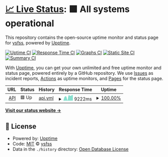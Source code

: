 # [📈 Live Status](https://uptime.ysfss.net): <!--live status--> **🟩 All systems operational**

This repository contains the open-source uptime monitor and status page for [ysfss](https://uptime.ysfss.net), powered by [Upptime](https://github.com/upptime/upptime).

[![Uptime CI](https://github.com/ysfsvm/uptime/workflows/Uptime%20CI/badge.svg)](https://github.com/ysfsvm/uptime/actions?query=workflow%3A%22Uptime+CI%22)
[![Response Time CI](https://github.com/ysfsvm/uptime/workflows/Response%20Time%20CI/badge.svg)](https://github.com/ysfsvm/uptime/actions?query=workflow%3A%22Response+Time+CI%22)
[![Graphs CI](https://github.com/ysfsvm/uptime/workflows/Graphs%20CI/badge.svg)](https://github.com/ysfsvm/uptime/actions?query=workflow%3A%22Graphs+CI%22)
[![Static Site CI](https://github.com/ysfsvm/uptime/workflows/Static%20Site%20CI/badge.svg)](https://github.com/ysfsvm/uptime/actions?query=workflow%3A%22Static+Site+CI%22)
[![Summary CI](https://github.com/ysfsvm/uptime/workflows/Summary%20CI/badge.svg)](https://github.com/ysfsvm/uptime/actions?query=workflow%3A%22Summary+CI%22)

With [Upptime](https://upptime.js.org), you can get your own unlimited and free uptime monitor and status page, powered entirely by a GitHub repository. We use [Issues](https://github.com/ysfsvm/uptime/issues) as incident reports, [Actions](https://github.com/ysfsvm/uptime/actions) as uptime monitors, and [Pages](https://uptime.ysfss.net) for the status page.

<!--start: status pages-->
<!-- This summary is generated by Upptime (https://github.com/upptime/upptime) -->
<!-- Do not edit this manually, your changes will be overwritten -->
<!-- prettier-ignore -->
| URL | Status | History | Response Time | Uptime |
| --- | ------ | ------- | ------------- | ------ |
| <img alt="" src="https://icons.duckduckgo.com/ip3/ysfapi-dummy.glitch.me.ico" height="13"> [API](https://ysfapi-dummy.glitch.me/) | 🟩 Up | [api.yml](https://github.com/ysfsvm/uptime/commits/HEAD/history/api.yml) | <details><summary><img alt="Response time graph" src="./graphs/api/response-time-week.png" height="20"> 9222ms</summary><br><a href="https://uptime.ysfss.net/history/api"><img alt="Response time 4332" src="https://img.shields.io/endpoint?url=https%3A%2F%2Fraw.githubusercontent.com%2Fysfsvm%2Fuptime%2FHEAD%2Fapi%2Fapi%2Fresponse-time.json"></a><br><a href="https://uptime.ysfss.net/history/api"><img alt="24-hour response time 12292" src="https://img.shields.io/endpoint?url=https%3A%2F%2Fraw.githubusercontent.com%2Fysfsvm%2Fuptime%2FHEAD%2Fapi%2Fapi%2Fresponse-time-day.json"></a><br><a href="https://uptime.ysfss.net/history/api"><img alt="7-day response time 9222" src="https://img.shields.io/endpoint?url=https%3A%2F%2Fraw.githubusercontent.com%2Fysfsvm%2Fuptime%2FHEAD%2Fapi%2Fapi%2Fresponse-time-week.json"></a><br><a href="https://uptime.ysfss.net/history/api"><img alt="30-day response time 8201" src="https://img.shields.io/endpoint?url=https%3A%2F%2Fraw.githubusercontent.com%2Fysfsvm%2Fuptime%2FHEAD%2Fapi%2Fapi%2Fresponse-time-month.json"></a><br><a href="https://uptime.ysfss.net/history/api"><img alt="1-year response time 4789" src="https://img.shields.io/endpoint?url=https%3A%2F%2Fraw.githubusercontent.com%2Fysfsvm%2Fuptime%2FHEAD%2Fapi%2Fapi%2Fresponse-time-year.json"></a></details> | <details><summary><a href="https://uptime.ysfss.net/history/api">100.00%</a></summary><a href="https://uptime.ysfss.net/history/api"><img alt="All-time uptime 71.10%" src="https://img.shields.io/endpoint?url=https%3A%2F%2Fraw.githubusercontent.com%2Fysfsvm%2Fuptime%2FHEAD%2Fapi%2Fapi%2Fuptime.json"></a><br><a href="https://uptime.ysfss.net/history/api"><img alt="24-hour uptime 100.00%" src="https://img.shields.io/endpoint?url=https%3A%2F%2Fraw.githubusercontent.com%2Fysfsvm%2Fuptime%2FHEAD%2Fapi%2Fapi%2Fuptime-day.json"></a><br><a href="https://uptime.ysfss.net/history/api"><img alt="7-day uptime 100.00%" src="https://img.shields.io/endpoint?url=https%3A%2F%2Fraw.githubusercontent.com%2Fysfsvm%2Fuptime%2FHEAD%2Fapi%2Fapi%2Fuptime-week.json"></a><br><a href="https://uptime.ysfss.net/history/api"><img alt="30-day uptime 99.94%" src="https://img.shields.io/endpoint?url=https%3A%2F%2Fraw.githubusercontent.com%2Fysfsvm%2Fuptime%2FHEAD%2Fapi%2Fapi%2Fuptime-month.json"></a><br><a href="https://uptime.ysfss.net/history/api"><img alt="1-year uptime 64.14%" src="https://img.shields.io/endpoint?url=https%3A%2F%2Fraw.githubusercontent.com%2Fysfsvm%2Fuptime%2FHEAD%2Fapi%2Fapi%2Fuptime-year.json"></a></details>

<!--end: status pages-->

[**Visit our status website →**](https://uptime.ysfss.net)

## 📄 License

- Powered by: [Upptime](https://github.com/upptime/upptime)
- Code: [MIT](./LICENSE) © [ysfss](https://demo.upptime.js.org)
- Data in the `./history` directory: [Open Database License](https://opendatacommons.org/licenses/odbl/1-0/)
